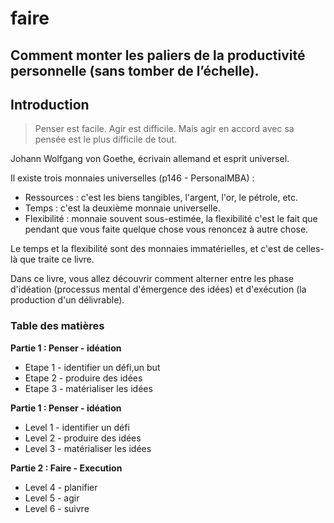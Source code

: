
# faire

## Comment monter les paliers de la productivité personnelle (sans tomber de l’échelle).


## Introduction


> Penser est facile. Agir est difficile. Mais agir en accord avec sa pensée est le plus difficile de tout.

Johann Wolfgang von Goethe, écrivain allemand et esprit universel. 



Il existe trois monnaies universelles  (p146 - PersonalMBA) : 

- Ressources : c'est les biens tangibles, l'argent, l'or, le pétrole, etc. 
- Temps : c'est la deuxième monnaie universelle. 
- Flexibilité : monnaie souvent sous-estimée, la flexibilité c'est le fait que pendant que vous faite quelque chose vous renoncez à autre chose. 

Le temps et la flexibilité sont des monnaies immatérielles, et c'est de celles-là que traite ce livre.

Dans ce livre, vous allez découvrir comment alterner entre les phase d'idéation (processus mental d'émergence des idées) et d'exécution (la production d'un délivrable).



### Table des matières 

**Partie 1 : Penser - idéation**

- Etape 1 - identifier un défi,un but
- Etape 2 - produire des idées
- Etape 3 - matérialiser les idées

**Partie 1 : Penser - idéation**

- Level 1 - identifier un défi
- Level 2 - produire des idées
- Level 3 - matérialiser les idées

**Partie 2 : Faire - Execution**

- Level 4 - planifier 
- Level 5 - agir
- Level 6 - suivre 
